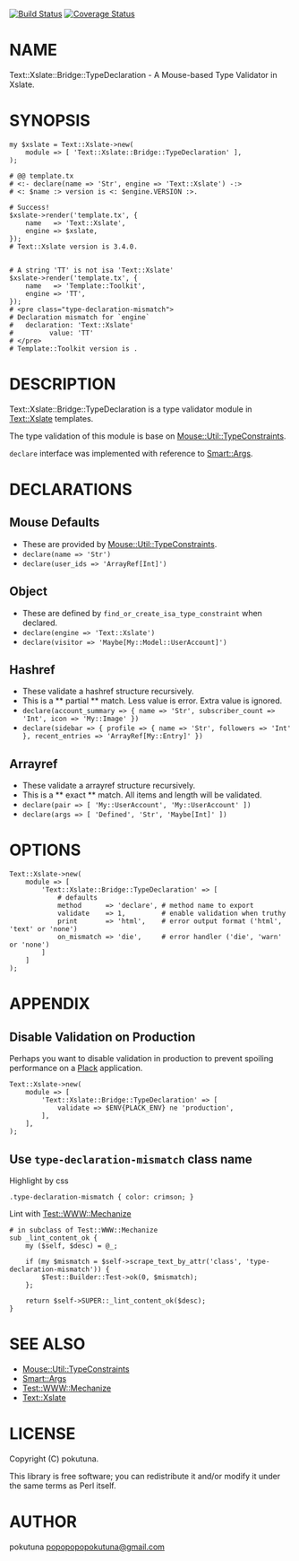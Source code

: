 [![Build Status](https://travis-ci.org/pokutuna/p5-Text-Xslate-Bridge-TypeDeclaration.svg?branch=master)](https://travis-ci.org/pokutuna/p5-Text-Xslate-Bridge-TypeDeclaration) [![Coverage Status](https://img.shields.io/coveralls/pokutuna/p5-Text-Xslate-Bridge-TypeDeclaration/master.svg?style=flat)](https://coveralls.io/r/pokutuna/p5-Text-Xslate-Bridge-TypeDeclaration?branch=master)
# NAME

Text::Xslate::Bridge::TypeDeclaration - A Mouse-based Type Validator in Xslate.

# SYNOPSIS

    my $xslate = Text::Xslate->new(
        module => [ 'Text::Xslate::Bridge::TypeDeclaration' ],
    );

    # @@ template.tx
    # <:- declare(name => 'Str', engine => 'Text::Xslate') -:>
    # <: $name :> version is <: $engine.VERSION :>.

    # Success!
    $xslate->render('template.tx', {
        name   => 'Text::Xslate',
        engine => $xslate,
    });
    # Text::Xslate version is 3.4.0.


    # A string 'TT' is not isa 'Text::Xslate'
    $xslate->render('template.tx', {
        name   => 'Template::Toolkit',
        engine => 'TT',
    });
    # <pre class="type-declaration-mismatch">
    # Declaration mismatch for `engine`
    #   declaration: 'Text::Xslate'
    #         value: 'TT'
    # </pre>
    # Template::Toolkit version is .

# DESCRIPTION

Text::Xslate::Bridge::TypeDeclaration is a type validator module in [Text::Xslate](https://metacpan.org/pod/Text::Xslate) templates.

The type validation of this module is base on [Mouse::Util::TypeConstraints](https://metacpan.org/pod/Mouse::Util::TypeConstraints).

`declare` interface was implemented with reference to [Smart::Args](https://metacpan.org/pod/Smart::Args).

# DECLARATIONS

## Mouse Defaults

- These are provided by [Mouse::Util::TypeConstraints](https://metacpan.org/pod/Mouse::Util::TypeConstraints).
- `declare(name => 'Str')`
- `declare(user_ids => 'ArrayRef[Int]')`

## Object

- These are defined by `find_or_create_isa_type_constraint` when declared.
- `declare(engine => 'Text::Xslate')`
- `declare(visitor => 'Maybe[My::Model::UserAccount]')`

## Hashref

- These validate a hashref structure recursively.
- This is a ** partial ** match. Less value is error. Extra value is ignored.
- `declare(account_summary => { name => 'Str', subscriber_count => 'Int', icon => 'My::Image' })`
- `declare(sidebar => { profile => { name => 'Str', followers => 'Int' }, recent_entries => 'ArrayRef[My::Entry]' })`

## Arrayref

- These validate a arrayref structure recursively.
- This is a ** exact ** match. All items and length will be validated.
- `declare(pair => [ 'My::UserAccount', 'My::UserAccount' ])`
- `declare(args => [ 'Defined', 'Str', 'Maybe[Int]' ])`

# OPTIONS

    Text::Xslate->new(
        module => [
            'Text::Xslate::Bridge::TypeDeclaration' => [
                # defaults
                method      => 'declare', # method name to export
                validate    => 1,         # enable validation when truthy
                print       => 'html',    # error output format ('html', 'text' or 'none')
                on_mismatch => 'die',     # error handler ('die', 'warn' or 'none')
            ]
        ]
    );

# APPENDIX

## Disable Validation on Production

Perhaps you want to disable validation in production to prevent spoiling performance on a [Plack](https://metacpan.org/pod/Plack) application.

    Text::Xslate->new(
        module => [
            'Text::Xslate::Bridge::TypeDeclaration' => [
                validate => $ENV{PLACK_ENV} ne 'production',
            ],
        ],
    );

## Use `type-declaration-mismatch` class name

Highlight by css

    .type-declaration-mismatch { color: crimson; }

Lint with [Test::WWW::Mechanize](https://metacpan.org/pod/Test::WWW::Mechanize)

    # in subclass of Test::WWW::Mechanize
    sub _lint_content_ok {
        my ($self, $desc) = @_;

        if (my $mismatch = $self->scrape_text_by_attr('class', 'type-declaration-mismatch')) {
            $Test::Builder::Test->ok(0, $mismatch);
        };

        return $self->SUPER::_lint_content_ok($desc);
    }

# SEE ALSO

- [Mouse::Util::TypeConstraints](https://metacpan.org/pod/Mouse::Util::TypeConstraints)
- [Smart::Args](https://metacpan.org/pod/Smart::Args)
- [Test::WWW::Mechanize](https://metacpan.org/pod/Test::WWW::Mechanize)
- [Text::Xslate](https://metacpan.org/pod/Text::Xslate)

# LICENSE

Copyright (C) pokutuna.

This library is free software; you can redistribute it and/or modify
it under the same terms as Perl itself.

# AUTHOR

pokutuna <popopopopokutuna@gmail.com>

